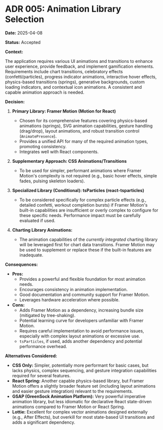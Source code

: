 # ADR 005: Animation Library Selection

**Date:** 2025-04-08

**Status:** Accepted

**Context:**

The application requires various UI animations and transitions to enhance user experience, provide feedback, and implement gamification elements. Requirements include chart transitions, celebratory effects (confetti/particles), progress indicator animations, interactive hover effects, physics-based transitions (springs), generative backgrounds, custom loading indicators, and contextual icon animations. A consistent and capable animation approach is needed.

**Decision:**

1.  **Primary Library: Framer Motion (Motion for React)**
    *   Chosen for its comprehensive features covering physics-based animations (springs), SVG animation capabilities, gesture handling (drag/drop), layout animations, and robust transition control (`AnimatePresence`).
    *   Provides a unified API for many of the required animation types, promoting consistency.
    *   Integrates well with React components.

2.  **Supplementary Approach: CSS Animations/Transitions**
    *   To be used for simpler, performant animations where Framer Motion's complexity is not required (e.g., basic hover effects, simple fades, pulsing skeleton loaders).

3.  **Specialized Library (Conditional): tsParticles (react-tsparticles)**
    *   To be considered specifically for complex particle effects (e.g., detailed confetti, workout completion bursts) if Framer Motion's built-in capabilities are insufficient or overly complex to configure for these specific needs. Performance impact must be carefully evaluated if used.

4.  **Charting Library Animations:**
    *   The animation capabilities of the *currently integrated* charting library will be leveraged first for chart data transitions. Framer Motion may be used to supplement or replace these if the built-in features are inadequate.

**Consequences:**

*   **Pros:**
    *   Provides a powerful and flexible foundation for most animation needs.
    *   Encourages consistency in animation implementation.
    *   Good documentation and community support for Framer Motion.
    *   Leverages hardware acceleration where possible.
*   **Cons:**
    *   Adds Framer Motion as a dependency, increasing bundle size (mitigated by tree-shaking).
    *   Potential learning curve for developers unfamiliar with Framer Motion.
    *   Requires careful implementation to avoid performance issues, especially with complex layout animations or excessive use.
    *   `tsParticles`, if used, adds another dependency and potential performance overhead.

**Alternatives Considered:**

*   **CSS Only:** Simpler, potentially more performant for basic cases, but lacks physics, complex sequencing, and gesture integration capabilities required for several features.
*   **React Spring:** Another capable physics-based library, but Framer Motion offers a slightly broader feature set (including layout animations and easier gesture integration) relevant to the requirements.
*   **GSAP (GreenSock Animation Platform):** Very powerful imperative animation library, but less idiomatic for declarative React state-driven animations compared to Framer Motion or React Spring.
*   **Lottie:** Excellent for complex vector animations designed externally (e.g., After Effects), but overkill for most state-based UI transitions and adds a significant dependency.